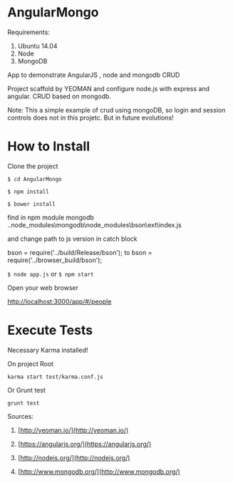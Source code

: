 AngularMongo
============

Requirements:

1. Ubuntu 14.04
2. Node
3. MongoDB 

App to demonstrate AngularJS , node and  mongodb CRUD


Project scaffold by YEOMAN and configure node.js with express and angular.
CRUD based on mongodb.

Note: This a simple example of crud using mongoDB, so login and session controls does not in this projetc.
But in future evolutions!

How to Install
==============

Clone the project

`$ cd AngularMongo`

`$ npm install`

`$ bower install`


find in npm module mongodb ..node_modules\mongodb\node_modules\bson\ext\index.js

and change path to js version in catch block

bson = require('../build/Release/bson');
to
bson = require('../browser_build/bson');

`$ node app.js` or `$ npm start`

Open your web browser 

[http://localhost:3000/app/#/people](http://localhost:3000/app/#/people)

Execute Tests
=============

Necessary Karma installed!

On project Root

`karma start test/karma.conf.js`

Or Grunt test

`grunt test`


Sources:

1. [http://yeoman.io/](http://yeoman.io/)

2. [https://angularjs.org/](https://angularjs.org/)

3. [http://nodejs.org/](http://nodejs.org/)

4. [http://www.mongodb.org/](http://www.mongodb.org/)
